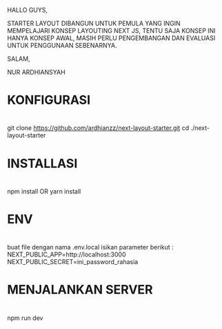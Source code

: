 HALLO GUYS,
 
STARTER LAYOUT DIBANGUN UNTUK PEMULA YANG INGIN MEMPELAJARI KONSEP LAYOUTING NEXT JS,
TENTU SAJA KONSEP INI HANYA KONSEP AWAL, MASIH PERLU PENGEMBANGAN DAN EVALUASI 
UNTUK PENGGUNAAN SEBENARNYA. 


SALAM, 

NUR ARDHIANSYAH



#
# KONFIGURASI
#
git clone https://github.com/ardhianzz/next-layout-starter.git
cd ./next-layout-starter



#
# INSTALLASI
#
npm install
OR
yarn install



#
# ENV 
#
buat file dengan nama .env.local
isikan parameter berikut :
NEXT_PUBLIC_APP=http://localhost:3000
NEXT_PUBLIC_SECRET=ini_password_rahasia




#
# MENJALANKAN SERVER
#

npm run dev